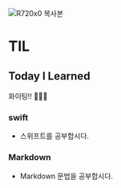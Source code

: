 ![R720x0 복사본](https://user-images.githubusercontent.com/57229970/69023370-de5b6c80-0a01-11ea-9ae8-db4de484507e.jpg) 


# TIL
## Today I Learned 
 
화이팅!! 💪🏻🐹


### swift
 
 - 스위프트를 공부합시다.
 
 ### Markdown
 
 - Markdown 문법을 공부합시다.

